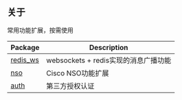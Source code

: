 ## 关于

常用功能扩展，按需使用

| Package               | Description                           |
| --------------------- | ------------------------------------- |
| [redis_ws](./redis_ws/README.md) | websockets + redis实现的消息广播功能 |
| [nso](./nso/README.md) | Cisco NSO功能扩展 |
| [auth](./auth/README.md) | 第三方授权认证 |

